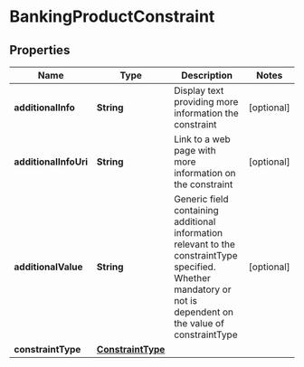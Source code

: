 
# BankingProductConstraint

## Properties
Name | Type | Description | Notes
------------ | ------------- | ------------- | -------------
**additionalInfo** | **String** | Display text providing more information the constraint |  [optional]
**additionalInfoUri** | **String** | Link to a web page with more information on the constraint |  [optional]
**additionalValue** | **String** | Generic field containing additional information relevant to the constraintType specified.  Whether mandatory or not is dependent on the value of constraintType |  [optional]
**constraintType** | [**ConstraintType**](ConstraintType.md) |  | 



